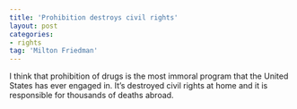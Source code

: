 ```yaml
---
title: 'Prohibition destroys civil rights'
layout: post
categories:
- rights
tag: 'Milton Friedman'
---
```


I think that prohibition of drugs is the most immoral program that the United States has ever engaged in. It’s destroyed civil rights at home and it is responsible for thousands of deaths abroad.